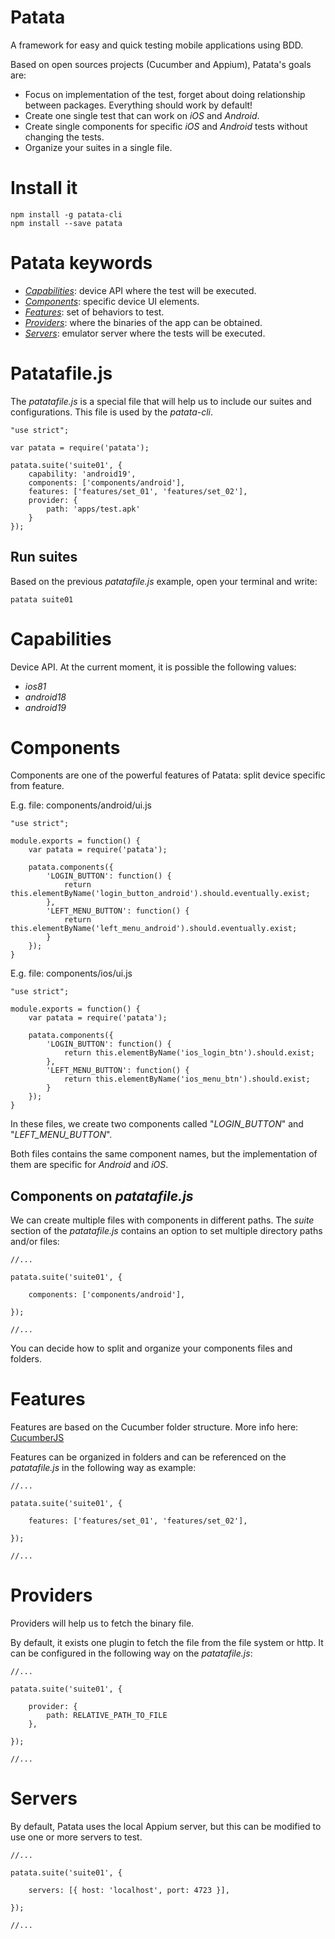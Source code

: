 # Patata

A framework for easy and quick testing mobile applications using BDD. 

Based on open sources projects (Cucumber and Appium), Patata's goals are:

- Focus on implementation of the test, forget about doing relationship between packages. Everything should work by default!
- Create one single test that can work on *iOS* and *Android*.
- Create single components for specific *iOS* and *Android* tests without changing the tests.
- Organize your suites in a single file.

# Install it

```
npm install -g patata-cli
npm install --save patata
```

# Patata keywords

- *[Capabilities](#markdown-header-capabilities)*: device API where the test will be executed.
- *[Components](#markdown-header-components)*: specific device UI elements.
- *[Features](#markdown-header-features)*: set of behaviors to test.
- *[Providers](#markdown-header-providers)*: where the binaries of the app can be obtained.
- *[Servers](#markdown-header-servers)*: emulator server where the tests will be executed.

# Patatafile.js

The *patatafile.js* is a special file that will help us to include our suites and configurations. This file is used by the *patata-cli*.

```
"use strict";

var patata = require('patata');

patata.suite('suite01', {
    capability: 'android19',
    components: ['components/android'],
    features: ['features/set_01', 'features/set_02'],
    provider: {
        path: 'apps/test.apk'
    }
});
```

## Run suites

Based on the previous *patatafile.js* example, open your terminal and write:

```
patata suite01
```

# Capabilities

Device API. At the current moment, it is possible the following values:

- *ios81*
- *android18*
- *android19*

# Components

Components are one of the powerful features of Patata: split device specific from feature.

E.g. file: components/android/ui.js

```
"use strict";

module.exports = function() {
    var patata = require('patata');

    patata.components({       
        'LOGIN_BUTTON': function() { 
            return this.elementByName('login_button_android').should.eventually.exist; 
        },
        'LEFT_MENU_BUTTON': function() { 
            return this.elementByName('left_menu_android').should.eventually.exist; 
        }
    });
}
```

E.g. file: components/ios/ui.js

```
"use strict";

module.exports = function() {
    var patata = require('patata');

    patata.components({       
        'LOGIN_BUTTON': function() { 
            return this.elementByName('ios_login_btn').should.exist; 
        },
        'LEFT_MENU_BUTTON': function() { 
            return this.elementByName('ios_menu_btn').should.exist; 
        }
    });
}
```

In these files, we create two components called "*LOGIN_BUTTON*" and "*LEFT_MENU_BUTTON*".

Both files contains the same component names, but the implementation of them are specific for *Android* and *iOS*.

## Components on *patatafile.js*

We can create multiple files with components in different paths. The *suite* section of the *patatafile.js* contains an option to set multiple directory paths and/or files:

```
//...

patata.suite('suite01', {
    
    components: ['components/android'],
    
});

//...
```

You can decide how to split and organize your components files and folders.

# Features

Features are based on the Cucumber folder structure. More info here: [CucumberJS](https://github.com/cucumber/cucumber-js)

Features can be organized in folders and can be referenced on the *patatafile.js* in the following way as example:

```
//...

patata.suite('suite01', {
    
    features: ['features/set_01', 'features/set_02'],
    
});

//...
```

# Providers

Providers will help us to fetch the binary file.

By default, it exists one plugin to fetch the file from the file system or http. It can be configured in the following way on the *patatafile.js*:

```
//...

patata.suite('suite01', {
    
    provider: {
        path: RELATIVE_PATH_TO_FILE
    },
    
});

//...
```

# Servers

By default, Patata uses the local Appium server, but this can be modified to use one or more servers to test.

```
//...

patata.suite('suite01', {
    
    servers: [{ host: 'localhost', port: 4723 }],
        
});

//...
```